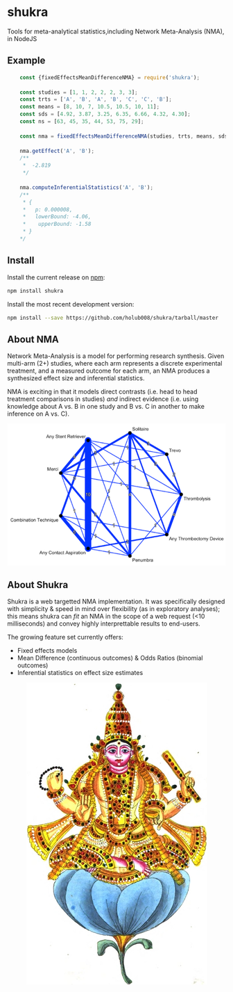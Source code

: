 # shukra
Tools for meta-analytical statistics,including Network Meta-Analysis (NMA), in NodeJS

## Example

```javascript
    const {fixedEffectsMeanDifferenceNMA} = require('shukra');

    const studies = [1, 1, 2, 2, 2, 3, 3];
    const trts = ['A', 'B', 'A', 'B', 'C', 'C', 'B'];
    const means = [8, 10, 7, 10.5, 10.5, 10, 11];
    const sds = [4.92, 3.87, 3.25, 6.35, 6.66, 4.32, 4.30];
    const ns = [63, 45, 35, 44, 53, 75, 29];

    const nma = fixedEffectsMeanDifferenceNMA(studies, trts, means, sds, ns);
    
    nma.getEffect('A', 'B');
    /**
     *  -2.819
     */

    nma.computeInferentialStatistics('A', 'B');
    /**
     * {
     *   p: 0.000008,
     *   lowerBound: -4.06,
     *    upperBound: -1.58
     * }
    */   
```

## Install
Install the current release on [npm](https://www.npmjs.com/package/shukra):
```bash
npm install shukra
```

Install the most recent development version:
```bash
npm install --save https://github.com/holub008/shukra/tarball/master
```

## About NMA

Network Meta-Analysis is a model for performing research synthesis. Given multi-arm (2+) studies, where each arm represents a discrete experimental treatment, and a measured outcome for each arm, an NMA produces a synthesized effect size and inferential statistics.

NMA is exciting in that it models direct contrasts (i.e. head to head treatment comparisons in studies) *and* indirect evidence (i.e. using knowledge about A vs. B in one study and B vs. C in another to make inference on A vs. C).

<p align="center">
  <img src="/docs/images/ischemic_stroke_recanalization_network.jpeg">
</p>

## About Shukra
Shukra is a web targetted NMA implementation. It was specifically designed with simplicity & speed in mind over flexibility (as in exploratory analyses); this means shukra can *fit* an NMA in the scope of a web request (<10 milliseconds) and convey highly interprettable results to end-users. 

The growing feature set currently offers:
  * Fixed effects models
  * Mean Difference (continuous outcomes) & Odds Ratios (binomial outcomes)
  * Inferential statistics on effect size estimates

<p align="center"> 
  <img src="/docs/images/shukra.jpeg">
</p>
